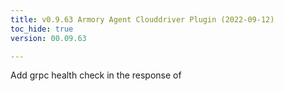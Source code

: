 ```yaml
---
title: v0.9.63 Armory Agent Clouddriver Plugin (2022-09-12)
toc_hide: true
version: 00.09.63

---
```


Add grpc health check in the response of 
